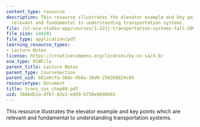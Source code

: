 ```yaml
---
content_type: resource
description: This resource illustrates the elevator example and key points which are
  relevant and fundamental to understanding transportation systems.
file: /ol-ocw-studio-app/courses/1-221j-transportation-systems-fall-2004/3666db3adf6782e1ed59b758e0890483_trans_sys_chap09.pdf
file_size: 144201
file_type: application/pdf
learning_resource_types:
- Lecture Notes
license: https://creativecommons.org/licenses/by-nc-sa/4.0/
ocw_type: OCWFile
parent_title: Lecture Notes
parent_type: CourseSection
parent_uid: b81e0cfa-368c-050a-30d0-2502b8824c8b
resourcetype: Document
title: trans_sys_chap09.pdf
uid: 3666db3a-df67-82e1-ed59-b758e0890483
---
```

This resource illustrates the elevator example and key points which are relevant and fundamental to understanding transportation systems.